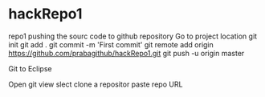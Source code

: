# hackRepo1
repo1
pushing the sourc code to github repository
Go to project location
git init
git add .
git commit -m 'First commit'
git remote add origin https://github.com/prabagithub/hackRepo1.git
git push -u origin master

Git to Eclipse

Open git view
slect clone a repositor
paste repo URL 


